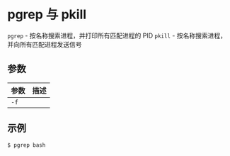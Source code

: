 # pgrep 与 pkill

`pgrep` - 按名称搜索进程，并打印所有匹配进程的 PID
`pkill` - 按名称搜索进程，并向所有匹配进程发送信号

## 参数

| 参数 | 描述 |
| --- | --- |
| `-f` | |

## 示例

```sh
$ pgrep bash
```